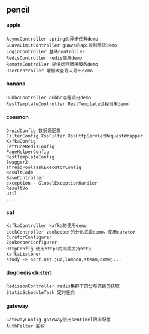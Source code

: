 ## pencil
  #### apple
    AsyncController spring的异步任务demo
    GuavaLimitController guava的api级别限流demo
    LoginController 登陆controller
    RedisController redis使用demo
    RemoteController 提供远程调用服务demo
    UserController 增删改查导入导出demo
  #### banana
    DubboController dubbo远程调用demo
    RestTemplateController RestTemplate远程调用demo
  #### common
    DruidConfig 数据源配置
    FilterConfig XssFilter XssHttpServletRequestWrapper
    KafkaConfig
    LettuceRedisConfig
    PageHelperConfig
    RestTemplateConfig
    Swagger2
    ThreadPoolTaskExecutorConfig
    ResultCode
    BaseController
    exception - GlobalExceptionHandler
    ResultVo
    util
    ...
  #### cat
    KafkaController kafka的使用demo
    LockController zookeeper的分布式锁demo，使用curator
    CuratorConfigurer
    ZookeeperConfigurer
    HttpConfig 使用https的同属支持http
    kafkaListener
    study -> sort,net,juc,lambda,steam,dom4j...
  #### dog(redis cluster)
    RedissonController redis集群下的分布式锁的获取
    StaticScheduleTask 定时任务
  #### gateway
    GatewayConfig gateway使用sentinel限流配置
    AuthFilter 鉴权